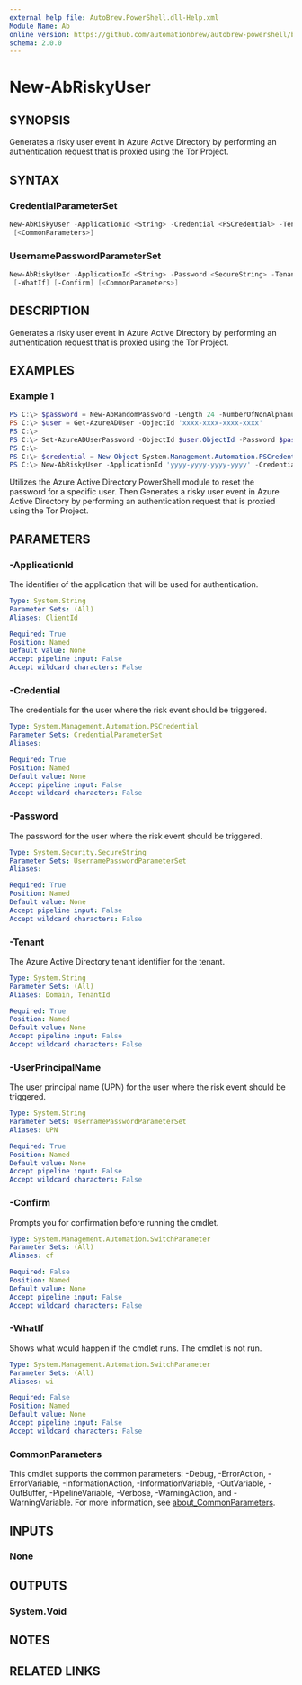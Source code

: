 ```yaml
---
external help file: AutoBrew.PowerShell.dll-Help.xml
Module Name: Ab
online version: https://github.com/automationbrew/autobrew-powershell/blob/main/docs/help/New-AbRiskyUser.md
schema: 2.0.0
---
```


# New-AbRiskyUser

## SYNOPSIS

Generates a risky user event in Azure Active Directory by performing an authentication request that is proxied using the Tor Project.

## SYNTAX

### CredentialParameterSet

```powershell
New-AbRiskyUser -ApplicationId <String> -Credential <PSCredential> -Tenant <String> [-WhatIf] [-Confirm]
 [<CommonParameters>]
```

### UsernamePasswordParameterSet

```powershell
New-AbRiskyUser -ApplicationId <String> -Password <SecureString> -Tenant <String> -UserPrincipalName <String>
 [-WhatIf] [-Confirm] [<CommonParameters>]
```

## DESCRIPTION

Generates a risky user event in Azure Active Directory by performing an authentication request that is proxied using the Tor Project.

## EXAMPLES

### Example 1

```powershell
PS C:\> $password = New-AbRandomPassword -Length 24 -NumberOfNonAlphanumericCharacters 6
PS C:\> $user = Get-AzureADUser -ObjectId 'xxxx-xxxx-xxxx-xxxx'
PS C:\>
PS C:\> Set-AzureADUserPassword -ObjectId $user.ObjectId -Password $password -ForceChangePasswordNextLogin $false
PS C:\>
PS C:\> $credential = New-Object System.Management.Automation.PSCredential ($user.UserPrincipalName, $password)
PS C:\> New-AbRiskyUser -ApplicationId 'yyyy-yyyy-yyyy-yyyy' -Credential $credential -Tenant 'zzzz-zzzz-zzzz-zzzz'
```

Utilizes the Azure Active Directory PowerShell module to reset the password for a specific user. Then Generates a risky user event in Azure Active Directory by performing an authentication request that is proxied using the Tor Project.

## PARAMETERS

### -ApplicationId

The identifier of the application that will be used for authentication.

```yaml
Type: System.String
Parameter Sets: (All)
Aliases: ClientId

Required: True
Position: Named
Default value: None
Accept pipeline input: False
Accept wildcard characters: False
```

### -Credential

The credentials for the user where the risk event should be triggered.

```yaml
Type: System.Management.Automation.PSCredential
Parameter Sets: CredentialParameterSet
Aliases:

Required: True
Position: Named
Default value: None
Accept pipeline input: False
Accept wildcard characters: False
```

### -Password

The password for the user where the risk event should be triggered.

```yaml
Type: System.Security.SecureString
Parameter Sets: UsernamePasswordParameterSet
Aliases:

Required: True
Position: Named
Default value: None
Accept pipeline input: False
Accept wildcard characters: False
```

### -Tenant

The Azure Active Directory tenant identifier for the tenant.

```yaml
Type: System.String
Parameter Sets: (All)
Aliases: Domain, TenantId

Required: True
Position: Named
Default value: None
Accept pipeline input: False
Accept wildcard characters: False
```

### -UserPrincipalName

The user principal name (UPN) for the user where the risk event should be triggered.

```yaml
Type: System.String
Parameter Sets: UsernamePasswordParameterSet
Aliases: UPN

Required: True
Position: Named
Default value: None
Accept pipeline input: False
Accept wildcard characters: False
```

### -Confirm

Prompts you for confirmation before running the cmdlet.

```yaml
Type: System.Management.Automation.SwitchParameter
Parameter Sets: (All)
Aliases: cf

Required: False
Position: Named
Default value: None
Accept pipeline input: False
Accept wildcard characters: False
```

### -WhatIf

Shows what would happen if the cmdlet runs. The cmdlet is not run.

```yaml
Type: System.Management.Automation.SwitchParameter
Parameter Sets: (All)
Aliases: wi

Required: False
Position: Named
Default value: None
Accept pipeline input: False
Accept wildcard characters: False
```

### CommonParameters

This cmdlet supports the common parameters: -Debug, -ErrorAction, -ErrorVariable, -InformationAction, -InformationVariable, -OutVariable, -OutBuffer, -PipelineVariable, -Verbose, -WarningAction, and -WarningVariable. For more information, see [about_CommonParameters](http://go.microsoft.com/fwlink/?LinkID=113216).

## INPUTS

### None

## OUTPUTS

### System.Void

## NOTES

## RELATED LINKS
